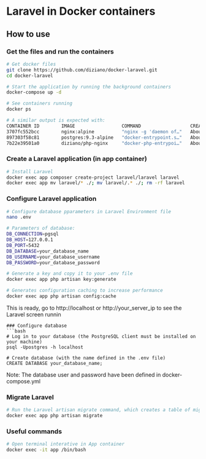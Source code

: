 # Laravel in Docker containers

## How to use

### Get the files and run the containers
```bash
# Get docker files
git clone https://github.com/diziano/docker-laravel.git
cd docker-laravel

# Start the application by running the background containers
docker-compose up -d

# See containers running
docker ps

# A similar output is expected with:
CONTAINER ID        IMAGE                 COMMAND                  CREATED              STATUS              PORTS                                      NAMES
3707fc552bcc        nginx:alpine          "nginx -g 'daemon of…"   About a minute ago   Up About a minute   0.0.0.0:80->80/tcp, 0.0.0.0:443->443/tcp   webserver
897303f58c81        postgres:9.3-alpine   "docker-entrypoint.s…"   About a minute ago   Up About a minute   0.0.0.0:5432->5432/tcp                     db
7b22e39501a0        diziano/php-nginx     "docker-php-entrypoi…"   About a minute ago   Up About a minute   9000/tcp                                   app

```
### Create a Laravel application (in app container)
```bash
# Install Laravel
docker exec app composer create-project laravel/laravel laravel
docker exec app mv laravel/* ./; mv laravel/.* ./; rm -rf laravel
```

### Configure Laravel application
```bash
# Configure database pparameters in Laravel Environment file
nano .env

# Parameters of database:
DB_CONNECTION=pgsql
DB_HOST=127.0.0.1
DB_PORT=5432
DB_DATABASE=your_database_name
DB_USERNAME=your_database_username
DB_PASSWORD=your_database_password

# Generate a key and copy it to your .env file
docker exec app php artisan key:generate

# Generates configuration caching to increase performance
docker exec app php artisan config:cache
```
This is ready, go to http://localhost or http://your_server_ip to see the Laravel screen runnin

```
### Configure database
```bash
# Log in to your database (the PostgreSQL client must be installed on your machine)
psql -Upostgres -h localhost

# Create database (with the name defined in the .env file)
CREATE DATABASE your_database_name;
```
Note: The database user and password have been defined in docker-compose.yml

### Migrate Laravel
```bash
# Run the Laravel artisan migrate command, which creates a table of migrations in the database
docker exec app php artisan migrate
```

### Useful commands
```bash
# Open terminal interative in App container
docker exec -it app /bin/bash
```



